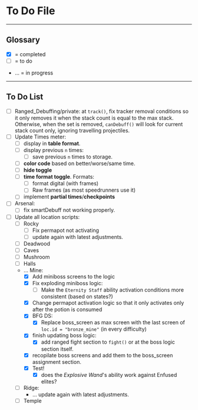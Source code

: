 # To Do File

---

## Glossary

- [x] = completed
- [ ] = to do
- ... = in progress

---

## To Do List

- [ ] Ranged_Debuffing/private: at `track()`, fix tracker removal conditions so it only removes it when the stack count is equal to the max stack. Otherwise, when the set is removed, `canDebuff()` will look for current stack count only, ignoring travelling projectiles.
- [ ] Update Times meter:
  - [ ] display in **table format**.
  - [ ] display previous `n` times:
    - [ ] save previous `n` times to storage.
  - [ ] **color code** based on better/worse/same time.
  - [ ] **hide toggle**
  - [ ] **time format toggle**. Formats:
    - [ ] format digital (with frames)
    - [ ] Raw frames (as most speedrunners use it)
  - [ ] implement **partial times**/**checkpoints**

- [ ] Arsenal:
  - [ ] fix smartDebuff not working properly.

- [ ] Update all location scripts:
  - [ ] Rocky
    - [ ] Fix permapot not activating
    - [ ] update again with latest adjustments.
  - [ ] Deadwood
  - [ ] Caves
  - [ ] Mushroom
  - [ ] Halls
  - ... Mine:
    - [x] Add miniboss screens to the logic
    - [x] Fix exploding miniboss logic:
      - [ ] Make the `Eternity Staff` ability activation conditions more consistent (based on states?)
    - [x] Change permapot activation logic so that it only activates only after the potion is consumed
    - [x] BFG DS:
      - [x] Replace boss_screen as max screen with the last screen of `loc.id = "bronze_mine"` (in every difficulty)
    - [x] finish updating boss logic:
      - [x] add ranged fight section to `fight()` or at the boss logic section itself.
    - [x] recopilate boss screens and add them to the boss_screen assignment section.
    - [x] Test!
      - [x] does the *Explosive Wand*'s ability work against Enfused elites?
  - [ ] Ridge:
    - ... update again with latest adjustments.
  - [ ] Temple
